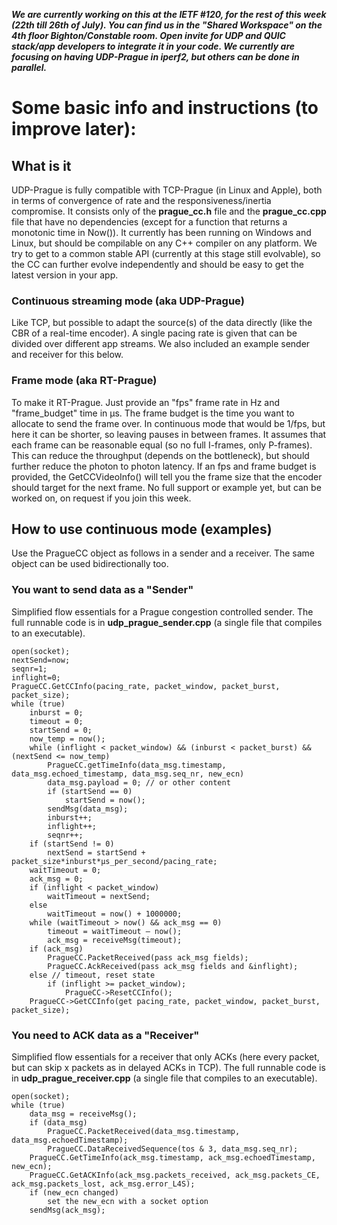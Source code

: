 ***We are currently working on this at the IETF #120, for the rest of this week (22th till 26th of July). You can find us in the "Shared Workspace" on the 4th floor Bighton/Constable room.
Open invite for UDP and QUIC stack/app developers to integrate it in your code. We currently are focusing on having UDP-Prague in iperf2, but others can be done in parallel.***

# Some basic info and instructions (to improve later):

## What is it
UDP-Prague is fully compatible with TCP-Prague (in Linux and Apple), both in terms of convergence of rate and the responsiveness/inertia compromise.
It consists only of the **prague_cc.h** file and the **prague_cc.cpp** file that have no dependencies (except for a function that returns a monotonic time in Now()).
It currently has been running on Windows and Linux, but should be compilable on any C++ compiler on any platform. 
We try to get to a common stable API (currently at this stage still evolvable), so the CC can further evolve independently and should be easy to get the latest version in your app.

### Continuous streaming mode (aka UDP-Prague)
Like TCP, but possible to adapt the source(s) of the data directly (like the CBR of a real-time encoder). A single pacing rate is given that can be divided over different app streams.
We also included an example sender and receiver for this below.  

### Frame mode (aka RT-Prague)
To make it RT-Prague. Just provide an "fps" frame rate in Hz and "frame_budget" time in µs. The frame budget is the time you want to allocate to send the frame over. In continuous mode that would be 1/fps, but here it can be shorter, so leaving pauses in between frames. It assumes that each frame can be reasonable equal (so no full I-frames, only P-frames). This can reduce the throughput (depends on the bottleneck), but should further reduce the photon to photon latency. If an fps and frame budget is provided, the GetCCVideoInfo() will tell you the frame size that the encoder should target for the next frame. No full support or example yet, but can be worked on, on request if you join this week.  

## How to use continuous mode (examples)
Use the PragueCC object as follows in a sender and a receiver. The same object can be used bidirectionally too.

### You want to send data as a "Sender"
Simplified flow essentials for a Prague congestion controlled sender. The full runnable code is in **udp_prague_sender.cpp** (a single file that compiles to an executable).
```
open(socket);
nextSend=now;
seqnr=1;
inflight=0;
PragueCC.GetCCInfo(pacing_rate, packet_window, packet_burst, packet_size);
while (true)
    inburst = 0;
    timeout = 0;
    startSend = 0;
    now_temp = now();
    while (inflight < packet_window) && (inburst < packet_burst) && (nextSend <= now_temp)
        PragueCC.getTimeInfo(data_msg.timestamp, data_msg.echoed_timestamp, data_msg.seq_nr, new_ecn)
        data_msg.payload = 0; // or other content
        if (startSend == 0)
            startSend = now();
        sendMsg(data_msg);
        inburst++;
        inflight++;
        seqnr++;
    if (startSend != 0)
        nextSend = startSend + packet_size*inburst*µs_per_second/pacing_rate;
    waitTimeout = 0;
    ack_msg = 0;
    if (inflight < packet_window)
        waitTimeout = nextSend;
    else
        waitTimeout = now() + 1000000;
    while (waitTimeout > now() && ack_msg == 0)
        timeout = waitTimeout – now();
        ack_msg = receiveMsg(timeout);
    if (ack_msg)
        PragueCC.PacketReceived(pass ack_msg fields);
        PragueCC.AckReceived(pass ack_msg fields and &inflight);
    else // timeout, reset state
        if (inflight >= packet_window);
            PragueCC->ResetCCInfo();
    PragueCC->GetCCInfo(get pacing_rate, packet_window, packet_burst, packet_size);
```

### You need to ACK data as a "Receiver"
Simplified flow essentials for a receiver that only ACKs (here every packet, but can skip x packets as in delayed ACKs in TCP). The full runnable code is in **udp_prague_receiver.cpp** (a single file that compiles to an executable).
```
open(socket);
while (true)
    data_msg = receiveMsg();
    if (data_msg)
        PragueCC.PacketReceived(data_msg.timestamp, data_msg.echoedTimestamp);
        PragueCC.DataReceivedSequence(tos & 3, data_msg.seq_nr);
    PragueCC.GetTimeInfo(ack_msg.timestamp, ack_msg.echoedTimestamp, new_ecn);
    PragueCC.GetACKInfo(ack_msg.packets_received, ack_msg.packets_CE, ack_msg.packets_lost, ack_msg.error_L4S);
    if (new_ecn changed)
        set the new_ecn with a socket option
    sendMsg(ack_msg);
```
